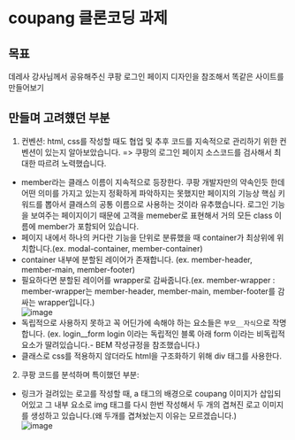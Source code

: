 # coupang 클론코딩 과제

## 목표

데레사 강사님께서 공유해주신 쿠팡 로그인 페이지 디자인을 참조해서 똑같은 사이트를 만들어보기

## 만들며 고려헀던 부분

1. 컨벤션: html, css를 작성할 때도 협업 및 추후 코드를 지속적으로 관리하기 위한 컨벤션이 있는지 알아보았습니다. 
=> 쿠팡의 로그인 페이지 소스코드를 검사해서 최대한 따르려 노력했습니다.
  - member라는 클래스 이름이 지속적으로 등장한다. 쿠팡 개발자만의 약속인듯 한데 어떤 의미를 가지고 있는지 정확하게 파악하지는 못했지만 페이지의 기능상 핵심 키워드를 뽑아서 클래스의 공통 이름으로 사용하는 것이라 유추했습니다. 로그인 기능을 보여주는 페이지이기 때문에 고객을 memeber로 표현해서 거의 모든 class 이름에 member가 포함되어 있습니다.
  - 페이지 내에서 하나의 커다란 기능을 단위로 분류했을 때 container가 최상위에 위치합니다.(ex. modal-container, member-container)
  - container 내부에 분할된 레이어가 존재합니다. (ex. member-header, member-main, member-footer)
  - 필요하다면 분할된 레이어를 wrapper로 감싸줍니다.(ex. member-wrapper : member-wrapper는 member-header, member-main, member-footer를 감싸는 wrapper입니다.)  
  ![image](https://user-images.githubusercontent.com/39623897/114306421-f3fd9480-9b16-11eb-855a-7272857ce1ee.png)
  - 독립적으로 사용하지 못하고 꼭 어딘가에 속해야 하는 요소들은 `부모__자식`으로 작명합니다. (ex. login__form login 이라는 독립적인 블록 아래  form 이라는 비독립적 요소가 딸려있습니다.- BEM 작성규정을 참조했습니다.)
  - 클래스로 css를 적용하지 않더라도 html을 구조화하기 위해 div 태그를 사용한다.


2. 쿠팡 코드를 분석하며 특이했던 부분:
  - 링크가 걸려있는 로고를 작성할 때, a 태그의 배경으로 coupang 이미지가 삽입되어있고 그 내부 요소로 img 태그를 다시 한번 작성해서 두 개의 겹쳐진 로고 이미지를 생성하고 있습니다.(왜 두개를 겹쳐놨는지 이유는 모르겠습니다.)  
    ![image](https://user-images.githubusercontent.com/39623897/114309996-1a75fc80-9b24-11eb-871b-925de6e81e04.png)


